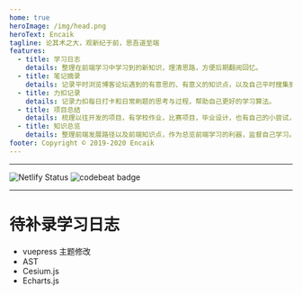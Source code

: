 ```yaml
---
home: true
heroImage: /img/head.png
heroText: Encaik
tagline: 论其术之大，观新纪于前，思吾道至端
features:
  - title: 学习日志
    details: 整理在前端学习中学习到的新知识，理清思路，方便后期翻阅回忆。
  - title: 笔记摘录
    details: 记录平时浏览博客论坛遇到的有意思的、有意义的知识点，以及自己平时搜集到的有趣知识，遇到的难点等。
  - title: 力扣记录
    details: 记录力扣每日打卡和日常刷题的思考与过程，帮助自己更好的学习算法。
  - title: 项目总结
    details: 梳理以往开发的项目，有学校作业，比赛项目，毕业设计，也有自己的小尝试，作为一种积累可以翻阅。
  - title: 知识总览
    details: 整理前端发展路径以及前端知识点，作为总览前端学习的利器，监督自己学习。
footer: Copyright © 2019-2020 Encaik
---
```


---

![Netlify Status](https://api.netlify.com/api/v1/badges/966e16d1-397e-45a1-9cdf-469059defbf6/deploy-status) ![codebeat badge](https://codebeat.co/badges/be6b8cf6-832a-4a3d-8582-158aa6d09d1a)

---

# 待补录学习日志

- vuepress 主题修改
- AST
- Cesium.js
- Echarts.js
